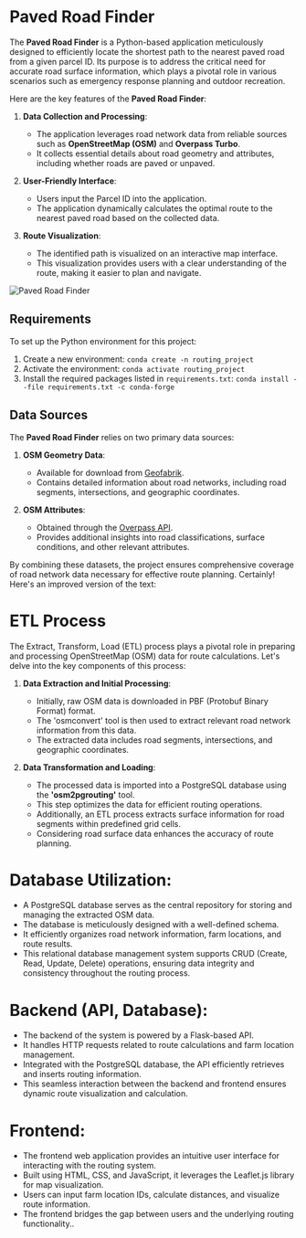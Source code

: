 # Paved Road Finder
The **Paved Road Finder** is a Python-based application meticulously designed to efficiently locate the shortest path to the nearest paved road from a given parcel ID. Its purpose is to address the critical need for accurate road surface information, which plays a pivotal role in various scenarios such as emergency response planning and outdoor recreation.

Here are the key features of the **Paved Road Finder**:

1. **Data Collection and Processing**:
    - The application leverages road network data from reliable sources such as **OpenStreetMap (OSM)** and **Overpass Turbo**.
    - It collects essential details about road geometry and attributes, including whether roads are paved or unpaved.

2. **User-Friendly Interface**:
    - Users input the Parcel ID into the application.
    - The application dynamically calculates the optimal route to the nearest paved road based on the collected data.

3. **Route Visualization**:
    - The identified path is visualized on an interactive map interface.
    - This visualization provides users with a clear understanding of the route, making it easier to plan and navigate.

![Paved Road Finder](https://github.com/prog-proj-novaims/Shortest-Path-to-the-Closest-Paved-Road-in-Rural-Area-/assets/158604785/f8ada662-0fec-48ff-9383-c440fdf7e922)

## Requirements
To set up the Python environment for this project:
1. Create a new environment: `conda create -n routing_project`
2. Activate the environment: `conda activate routing_project`
3. Install the required packages listed in `requirements.txt`: `conda install --file requirements.txt -c conda-forge`

## Data Sources
The **Paved Road Finder** relies on two primary data sources:

1. **OSM Geometry Data**:
    - Available for download from [Geofabrik](http://download.geofabrik.de/).
    - Contains detailed information about road networks, including road segments, intersections, and geographic coordinates.

2. **OSM Attributes**:
    - Obtained through the [Overpass API](https://overpass.kumi.systems/api/interpreter).
    - Provides additional insights into road classifications, surface conditions, and other relevant attributes.

By combining these datasets, the project ensures comprehensive coverage of road network data necessary for effective route planning.
Certainly! Here's an improved version of the text:

# ETL Process
The Extract, Transform, Load (ETL) process plays a pivotal role in preparing and processing OpenStreetMap (OSM) data for route calculations. Let's delve into the key components of this process:

1. **Data Extraction and Initial Processing**:
    - Initially, raw OSM data is downloaded in PBF (Protobuf Binary Format) format.
    - The 'osmconvert' tool is then used to extract relevant road network information from this data.
    - The extracted data includes road segments, intersections, and geographic coordinates.

2. **Data Transformation and Loading**:
    - The processed data is imported into a PostgreSQL database using the **'osm2pgrouting'** tool.
    - This step optimizes the data for efficient routing operations.
    - Additionally, an ETL process extracts surface information for road segments within predefined grid cells.
    - Considering road surface data enhances the accuracy of route planning.

# Database Utilization:
- A PostgreSQL database serves as the central repository for storing and managing the extracted OSM data.
- The database is meticulously designed with a well-defined schema.
- It efficiently organizes road network information, farm locations, and route results.
- This relational database management system supports CRUD (Create, Read, Update, Delete) operations, ensuring data integrity and consistency throughout the routing process.

# Backend (API, Database):
- The backend of the system is powered by a Flask-based API.
- It handles HTTP requests related to route calculations and farm location management.
- Integrated with the PostgreSQL database, the API efficiently retrieves and inserts routing information.
- This seamless interaction between the backend and frontend ensures dynamic route visualization and calculation.

# Frontend:
- The frontend web application provides an intuitive user interface for interacting with the routing system.
- Built using HTML, CSS, and JavaScript, it leverages the Leaflet.js library for map visualization.
- Users can input farm location IDs, calculate distances, and visualize route information.
- The frontend bridges the gap between users and the underlying routing functionality..
